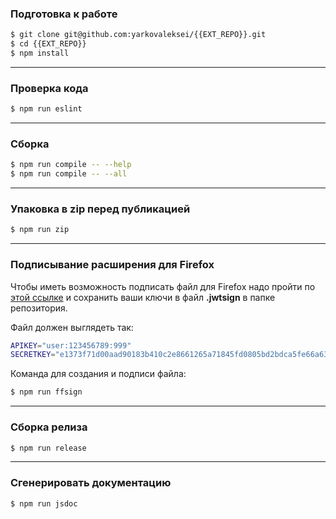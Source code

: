 ### <a name="подготовка-к-работе"></a>Подготовка к работе

```bash
$ git clone git@github.com:yarkovaleksei/{{EXT_REPO}}.git
$ cd {{EXT_REPO}}
$ npm install
```

- - -
### <a name="проверка-кода"></a>Проверка кода

```bash
$ npm run eslint
```

- - -
### <a name="сборка"></a>Сборка

```bash
$ npm run compile -- --help
$ npm run compile -- --all
```

- - -
### <a name="упаковка-в-zip-перед-публикацией"></a>Упаковка в zip перед публикацией

```bash
$ npm run zip
```

- - -
### <a name="подписывание-расширения-для-Firefox"></a>Подписывание расширения для Firefox

Чтобы иметь возможность подписать файл для Firefox надо пройти по [этой ссылке](https://addons.mozilla.org/en-US/developers/addon/api/key/) и сохранить ваши ключи в файл **.jwtsign** в папке репозитория.

Файл должен выглядеть так:

```bash
APIKEY="user:123456789:999"
SECRETKEY="e1373f71d00aad90183b410c2e8661265a71845fd0805bd2bdca5fe66a635cfb"
```

Команда для создания и подписи файла:

```bash
$ npm run ffsign
```

- - -
### <a name="сборка-релиза"></a>Сборка релиза

```bash
$ npm run release
```

- - -
### <a name="сгенерировать-документацию"></a>Сгенерировать документацию

```bash
$ npm run jsdoc
```
